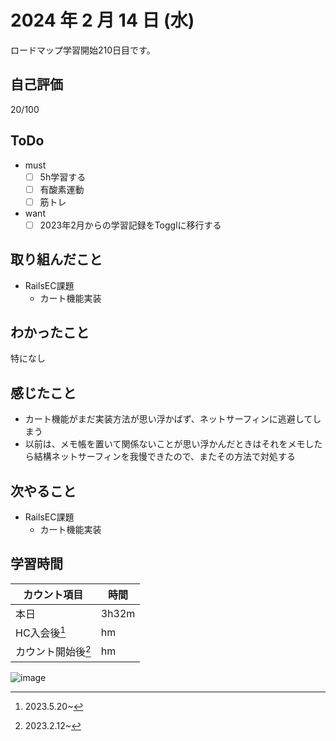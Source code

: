 # 2024 年 2 月 14 日 (水)
ロードマップ学習開始210日目です。

## 自己評価
20/100

## ToDo
- must
  - [ ] 5h学習する
  - [ ] 有酸素運動
  - [ ] 筋トレ
- want
  - [ ] 2023年2月からの学習記録をTogglに移行する

## 取り組んだこと
- RailsEC課題
  - カート機能実装

## わかったこと
特になし

## 感じたこと
- カート機能がまだ実装方法が思い浮かばず、ネットサーフィンに逃避してしまう
- 以前は、メモ帳を置いて関係ないことが思い浮かんだときはそれをメモしたら結構ネットサーフィンを我慢できたので、またその方法で対処する

## 次やること
- RailsEC課題
  - カート機能実装

## 学習時間
|カウント項目|時間|
|----|----|
|本日 |3h32m|
|HC入会後[^1]|hm|
|カウント開始後[^2]|hm|

[^1]: 2023.5.20~
[^2]: 2023.2.12~


![image](https://github.com/nil-ramuda/daily_report/assets/94735931/93c071d4-0363-4417-ae5c-831d272244d2)
